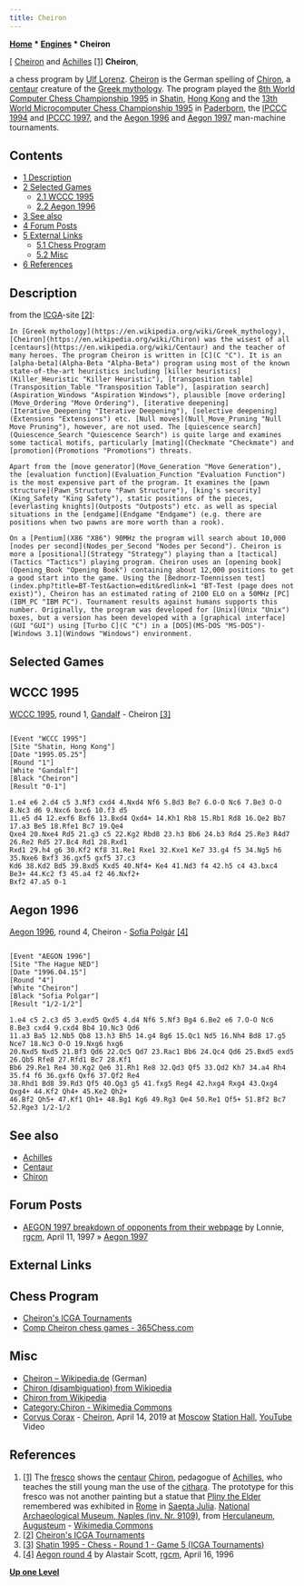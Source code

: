 ```yaml
---
title: Cheiron
---
```

**[Home](Home "Home") * [Engines](Engines "Engines") * Cheiron**

\[ [Cheiron](https://de.wikipedia.org/wiki/Cheiron) and [Achilles](https://en.wikipedia.org/wiki/Achilles) <a id="cite-note-1" href="#cite-ref-1">[1]</a>
**Cheiron**,

a chess program by [Ulf Lorenz](Ulf_Lorenz "Ulf Lorenz"). [Cheiron](https://de.wikipedia.org/wiki/Cheiron) is the German spelling of [Chiron](https://en.wikipedia.org/wiki/Chiron), a [centaur](https://en.wikipedia.org/wiki/Centaur) creature of the [Greek mythology](https://en.wikipedia.org/wiki/Greek_mythology). The program played the [8th World Computer Chess Championship 1995](WCCC_1995 "WCCC 1995") in [Shatin](https://en.wikipedia.org/wiki/Sha_Tin), [Hong Kong](https://en.wikipedia.org/wiki/Hong_Kong) and the [13th World Microcomputer Chess Championship 1995](WMCCC_1995 "WMCCC 1995") in [Paderborn](https://en.wikipedia.org/wiki/Paderborn), the [IPCCC 1994](IPCCC_1994 "IPCCC 1994") and [IPCCC 1997](IPCCC_1997 "IPCCC 1997"), and the [Aegon 1996](Aegon_1996 "Aegon 1996") and [Aegon 1997](Aegon_1997 "Aegon 1997") man-machine tournaments.

## Contents

- [1 Description](#description)
- [2 Selected Games](#selected-games)
  - [2.1 WCCC 1995](#wccc-1995)
  - [2.2 Aegon 1996](#aegon-1996)
- [3 See also](#see-also)
- [4 Forum Posts](#forum-posts)
- [5 External Links](#external-links)
  - [5.1 Chess Program](#chess-program)
  - [5.2 Misc](#misc)
- [6 References](#references)

## Description

from the [ICGA](ICGA "ICGA")-site <a id="cite-note-2" href="#cite-ref-2">[2]</a>:

```
In [Greek mythology](https://en.wikipedia.org/wiki/Greek_mythology), [Cheiron](https://en.wikipedia.org/wiki/Chiron) was the wisest of all [centaurs](https://en.wikipedia.org/wiki/Centaur) and the teacher of many heroes. The program Cheiron is written in [C](C "C"). It is an [alpha-beta](Alpha-Beta "Alpha-Beta") program using most of the known state-of-the-art heuristics including [killer heuristics](Killer_Heuristic "Killer Heuristic"), [transposition table](Transposition_Table "Transposition Table"), [aspiration search](Aspiration_Windows "Aspiration Windows"), plausible [move ordering](Move_Ordering "Move Ordering"), [iterative deepening](Iterative_Deepening "Iterative Deepening"), [selective deepening](Extensions "Extensions") etc. [Null moves](Null_Move_Pruning "Null Move Pruning"), however, are not used. The [quiescence search](Quiescence_Search "Quiescence Search") is quite large and examines some tactical motifs, particularly [mating](Checkmate "Checkmate") and [promotion](Promotions "Promotions") threats. 

```

```
Apart from the [move generator](Move_Generation "Move Generation"), the [evaluation function](Evaluation_Function "Evaluation Function") is the most expensive part of the program. It examines the [pawn structure](Pawn_Structure "Pawn Structure"), [king's security](King_Safety "King Safety"), static positions of the pieces, [everlasting knights](Outposts "Outposts") etc. as well as special situations in the [endgame](Endgame "Endgame") (e.g. there are positions when two pawns are more worth than a rook). 

```

```
On a [Pentium](X86 "X86") 90MHz the program will search about 10,000 [nodes per second](Nodes_per_Second "Nodes per Second"). Cheiron is more a [positional](Strategy "Strategy") playing than a [tactical](Tactics "Tactics") playing program. Cheiron uses an [opening book](Opening_Book "Opening Book") containing about 12,000 positions to get a good start into the game. Using the [Bednorz-Toennissen test](index.php?title=BT-Test&action=edit&redlink=1 "BT-Test (page does not exist)"), Cheiron has an estimated rating of 2100 ELO on a 50MHz [PC](IBM_PC "IBM PC"). Tournament results against humans supports this number. Originally, the program was developed for [Unix](Unix "Unix") boxes, but a version has been developed with a [graphical interface](GUI "GUI") using [Turbo C](C "C") in a [DOS](MS-DOS "MS-DOS")-[Windows 3.1](Windows "Windows") environment. 

```

## Selected Games

## WCCC 1995

[WCCC 1995](WCCC_1995 "WCCC 1995"), round 1, [Gandalf](Gandalf "Gandalf") - Cheiron <a id="cite-note-3" href="#cite-ref-3">[3]</a>

```

[Event "WCCC 1995"]
[Site "Shatin, Hong Kong"]
[Date "1995.05.25"]
[Round "1"]
[White "Gandalf"]
[Black "Cheiron"]
[Result "0-1"]

1.e4 e6 2.d4 c5 3.Nf3 cxd4 4.Nxd4 Nf6 5.Bd3 Be7 6.O-O Nc6 7.Be3 O-O 8.Nc3 d6 9.Nxc6 bxc6 10.f3 d5 
11.e5 d4 12.exf6 Bxf6 13.Bxd4 Qxd4+ 14.Kh1 Rb8 15.Rb1 Rd8 16.Qe2 Bb7 17.a3 Be5 18.Rfe1 Bc7 19.Qe4 
Qxe4 20.Nxe4 Rd5 21.g3 c5 22.Kg2 Rbd8 23.h3 Bb6 24.b3 Rd4 25.Re3 R4d7 26.Re2 Rd5 27.Bc4 Rd1 28.Rxd1 
Rxd1 29.h4 g6 30.Kf2 Kf8 31.Re1 Rxe1 32.Kxe1 Ke7 33.g4 f5 34.Ng5 h6 35.Nxe6 Bxf3 36.gxf5 gxf5 37.c3 
Kd6 38.Kd2 Bd5 39.Bxd5 Kxd5 40.Nf4+ Ke4 41.Nd3 f4 42.h5 c4 43.bxc4 Be3+ 44.Kc2 f3 45.a4 f2 46.Nxf2+ 
Bxf2 47.a5 0-1 

```

## Aegon 1996

[Aegon 1996](Aegon_1996 "Aegon 1996"), round 4, Cheiron - [Sofia Polgár](https://en.wikipedia.org/wiki/Sofia_Polg%C3%A1r) <a id="cite-note-4" href="#cite-ref-4">[4]</a>

```

[Event "AEGON 1996"]
[Site "The Hague NED"]
[Date "1996.04.15"]
[Round "4"]
[White "Cheiron"]
[Black "Sofia Polgar"]
[Result "1/2-1/2"]

1.e4 c5 2.c3 d5 3.exd5 Qxd5 4.d4 Nf6 5.Nf3 Bg4 6.Be2 e6 7.O-O Nc6 8.Be3 cxd4 9.cxd4 Bb4 10.Nc3 Qd6 
11.a3 Ba5 12.Nb5 Qb8 13.h3 Bh5 14.g4 Bg6 15.Qc1 Nd5 16.Nh4 Bd8 17.g5 Nce7 18.Nc3 O-O 19.Nxg6 hxg6 
20.Nxd5 Nxd5 21.Bf3 Qd6 22.Qc5 Qd7 23.Rac1 Bb6 24.Qc4 Qd6 25.Bxd5 exd5 26.Qb5 Rfe8 27.Rfd1 Bc7 28.Kf1 
Bb6 29.Re1 Re4 30.Kg2 Qe6 31.Rh1 Re8 32.Qd3 Qf5 33.Qd2 Kh7 34.a4 Rh4 35.f4 f6 36.gxf6 Qxf6 37.Qf2 Re4 
38.Rhd1 Bd8 39.Rd3 Qf5 40.Qg3 g5 41.fxg5 Reg4 42.hxg4 Rxg4 43.Qxg4 Qxg4+ 44.Kf2 Qh4+ 45.Ke2 Qh2+ 
46.Bf2 Qh5+ 47.Kf1 Qh1+ 48.Bg1 Kg6 49.Rg3 Qe4 50.Re1 Qf5+ 51.Bf2 Bc7 52.Rge3 1/2-1/2

```

## See also

- [Achilles](Achilles "Achilles")
- [Centaur](Centaur "Centaur")
- [Chiron](Chiron "Chiron")

## Forum Posts

- [AEGON 1997 breakdown of opponents from their webpage](https://groups.google.com/d/msg/rec.games.chess.misc/7fcqu7_2Rr4/WR5IijMqDF0J) by Lonnie, [rgcm](Computer_Chess_Forums "Computer Chess Forums"), April 11, 1997 » [Aegon 1997](Aegon_1997 "Aegon 1997")

## External Links

## Chess Program

- [Cheiron's ICGA Tournaments](https://www.game-ai-forum.org/icga-tournaments/program.php?id=188)
- [Comp Cheiron chess games - 365Chess.com](https://www.365chess.com/players/Comp_Cheiron)

## Misc

- [Cheiron – Wikipedia.de](https://de.wikipedia.org/wiki/Cheiron) (German)
- [Chiron (disambiguation) from Wikipedia](<https://en.wikipedia.org/wiki/Chiron_(disambiguation)>)
- [Chiron from Wikipedia](https://en.wikipedia.org/wiki/Chiron)
- [Category:Chiron - Wikimedia Commons](https://commons.wikimedia.org/wiki/Category:Chiron?uselang=en)
- [Corvus Corax](<https://en.wikipedia.org/wiki/Corvus_Corax_(band)>) - [Cheiron](https://www.discogs.com/de/composition/3ea755eb-36be-4fcb-aee8-dd4714e85497-Cheiron), April 14, 2019 at [Moscow](https://en.wikipedia.org/wiki/Moscow) [Station Hall](https://station-hall.ru/), [YouTube](https://en.wikipedia.org/wiki/YouTube) Video

## References

1. <a id="cite-ref-1" href="#cite-note-1">[1]</a> The [fresco](https://en.wikipedia.org/wiki/Fresco) shows the [centaur](https://en.wikipedia.org/wiki/Centaur) [Chiron](https://en.wikipedia.org/wiki/Chiron), pedagogue of [Achilles](https://en.wikipedia.org/wiki/Achilles), who teaches the still young man the use of the [cithara](https://en.wikipedia.org/wiki/Cithara). The prototype for this fresco was not another painting but a statue that [Pliny the Elder](https://en.wikipedia.org/wiki/Pliny_the_Elder) remembered was exhibited in [Rome](https://en.wikipedia.org/wiki/Rome) in [Saepta Julia](https://en.wikipedia.org/wiki/Saepta_Julia). [National Archaeological Museum, Naples (inv. Nr. 9109)](https://en.wikipedia.org/wiki/National_Archaeological_Museum,_Naples), from [Herculaneum](https://en.wikipedia.org/wiki/Herculaneum), [Augusteum](https://en.wikipedia.org/wiki/Augusteum) - [Wikimedia Commons](https://en.wikipedia.org/wiki/Wikimedia_Commons)
1. <a id="cite-ref-2" href="#cite-note-2">[2]</a> [Cheiron's ICGA Tournaments](https://www.game-ai-forum.org/icga-tournaments/program.php?id=188)
1. <a id="cite-ref-3" href="#cite-note-3">[3]</a> [Shatin 1995 - Chess - Round 1 - Game 5 (ICGA Tournaments)](https://www.game-ai-forum.org/icga-tournaments/round.php?tournament=29&round=1&id=5)
1. <a id="cite-ref-4" href="#cite-note-4">[4]</a> [Aegon round 4](https://groups.google.com/d/msg/rec.games.chess.misc/X06MxKpsLJ4/0wuwy6054VEJ) by Alastair Scott, [rgcm](Computer_Chess_Forums "Computer Chess Forums"), April 16, 1996

**[Up one Level](Engines "Engines")**

